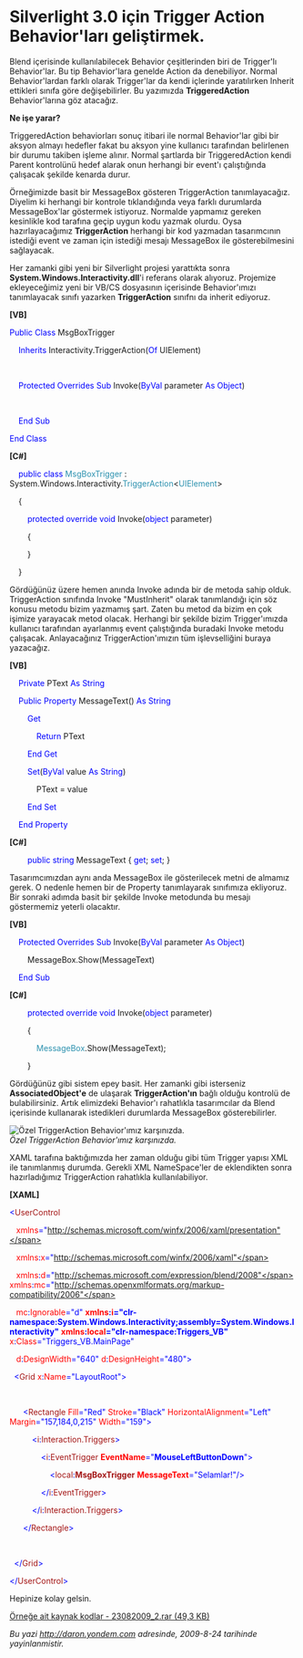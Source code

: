 # Silverlight 3.0 için Trigger Action Behavior'ları geliştirmek. 

Blend içerisinde kullanılabilecek Behavior çeşitlerinden biri de
Trigger'lı Behavior'lar. Bu tip Behavior'lara genelde Action da
denebiliyor. Normal Behavior'lardan farklı olarak Trigger'lar da kendi
içlerinde yaratılırken Inherit ettikleri sınıfa göre değişebilirler. Bu
yazımızda **TriggeredAction** Behavior'larına göz atacağız.

**Ne işe yarar?**

TriggeredAction behaviorları sonuç itibari ile normal Behavior'lar gibi
bir aksyon almayı hedefler fakat bu aksyon yine kullanıcı tarafından
belirlenen bir durumu takiben işleme alınır. Normal şartlarda bir
TriggeredAction kendi Parent kontrolünü hedef alarak onun herhangi bir
event'ı çalıştığında çalışacak şekilde kenarda durur.

Örneğimizde basit bir MessageBox gösteren TriggerAction tanımlayacağız.
Diyelim ki herhangi bir kontrole tıklandığında veya farklı durumlarda
MessageBox'lar göstermek istiyoruz. Normalde yapmamız gereken kesinlikle
kod tarafına geçip uygun kodu yazmak olurdu. Oysa hazırlayacağımız
**TriggerAction** herhangi bir kod yazmadan tasarımcının istediği event
ve zaman için istediği mesajı MessageBox ile gösterebilmesini
sağlayacak.

Her zamanki gibi yeni bir Silverlight projesi yarattıkta sonra
**System.Windows.Interactivity.dll**'i referans olarak alıyoruz.
Projemize ekleyeceğimiz yeni bir VB/CS dosyasının içerisinde
Behavior'ımızı tanımlayacak sınıfı yazarken **TriggerAction** sınıfnı da
inherit ediyoruz.

**[VB]**

<span style="color: blue;">Public</span> <span
style="color: blue;">Class</span> MsgBoxTrigger

    <span style="color: blue;">Inherits</span>
Interactivity.TriggerAction(<span style="color: blue;">Of</span>
UIElement)

 

    <span style="color: blue;">Protected</span> <span
style="color: blue;">Overrides</span> <span
style="color: blue;">Sub</span> Invoke(<span
style="color: blue;">ByVal</span> parameter <span
style="color: blue;">As</span> <span style="color: blue;">Object</span>)

 

    <span style="color: blue;">End</span> <span
style="color: blue;">Sub</span>

<span style="color: blue;">End</span> <span
style="color: blue;">Class</span>

**[C\#]**

    <span style="color: blue;">public</span> <span
style="color: blue;">class</span> <span
style="color: #2b91af;">MsgBoxTrigger</span> :
System.Windows.Interactivity.<span
style="color: #2b91af;">TriggerAction</span>\<<span
style="color: #2b91af;">UIElement</span>\>

    {

        <span style="color: blue;">protected</span> <span
style="color: blue;">override</span> <span
style="color: blue;">void</span> Invoke(<span
style="color: blue;">object</span> parameter)

        {

        }

    }

Gördüğünüz üzere hemen anında Invoke adında bir de metoda sahip olduk.
TriggerAction sınıfında Invoke "MustInherit" olarak tanımlandığı için
söz konusu metodu bizim yazmamış şart. Zaten bu metod da bizim en çok
işimize yarayacak metod olacak. Herhangi bir şekilde bizim
Trigger'ımızda kullanıcı tarafından ayarlanmış event çalıştığında
buradaki Invoke metodu çalışacak. Anlayacağınız TriggerAction'ımızın tüm
işlevselliğini buraya yazacağız.

**[VB]**

    <span style="color: blue;">Private</span> PText <span
style="color: blue;">As</span> <span style="color: blue;">String</span>

    <span style="color: blue;">Public</span> <span
style="color: blue;">Property</span> MessageText() <span
style="color: blue;">As</span> <span style="color: blue;">String</span>

        <span style="color: blue;">Get</span>

            <span style="color: blue;">Return</span> PText

        <span style="color: blue;">End</span> <span
style="color: blue;">Get</span>

        <span style="color: blue;">Set</span>(<span
style="color: blue;">ByVal</span> value <span
style="color: blue;">As</span> <span style="color: blue;">String</span>)

            PText = value

        <span style="color: blue;">End</span> <span
style="color: blue;">Set</span>

    <span style="color: blue;">End</span> <span
style="color: blue;">Property</span>

**[C\#]**

        <span style="color: blue;">public</span> <span
style="color: blue;">string</span> MessageText { <span
style="color: blue;">get</span>; <span style="color: blue;">set</span>;
}

Tasarımcımızdan aynı anda MessageBox ile gösterilecek metni de almamız
gerek. O nedenle hemen bir de Property tanımlayarak sınıfımıza
ekliyoruz. Bir sonraki adımda basit bir şekilde Invoke metodunda bu
mesajı göstermemiz yeterli olacaktır.

**[VB]**

    <span style="color: blue;">Protected</span> <span
style="color: blue;">Overrides</span> <span
style="color: blue;">Sub</span> Invoke(<span
style="color: blue;">ByVal</span> parameter <span
style="color: blue;">As</span> <span style="color: blue;">Object</span>)

        MessageBox.Show(MessageText)

    <span style="color: blue;">End</span> <span
style="color: blue;">Sub</span>

**[C\#]**

        <span style="color: blue;">protected</span> <span
style="color: blue;">override</span> <span
style="color: blue;">void</span> Invoke(<span
style="color: blue;">object</span> parameter)

        {

            <span
style="color: #2b91af;">MessageBox</span>.Show(MessageText);

        }

Gördüğünüz gibi sistem epey basit. Her zamanki gibi isterseniz
**AssociatedObject'e** de ulaşarak **TriggerAction'ın** bağlı olduğu
kontrolü de bulabilirsiniz. Artık elimizdeki Behavior'ı rahatlıkla
tasarımcılar da Blend içerisinde kullanarak istedikleri durumlarda
MessageBox gösterebilirler.

![Özel TriggerAction Behavior'ımız
karşınızda.](../media/Silverlight_3_0_icin_Trigger_Action_Behaviorlari_gelistirmek/23082009_1.png)\
*Özel TriggerAction Behavior'ımız karşınızda.*

XAML tarafına baktığımızda her zaman olduğu gibi tüm Trigger yapısı XML
ile tanımlanmış durumda. Gerekli XML NameSpace'ler de eklendikten sonra
hazırladığımız TriggerAction rahatlıkla kullanılabiliyor.

**[XAML]**

<span style="color: blue;">\<</span><span
style="color: #a31515;">UserControl</span>

   <span style="color: red;"> xmlns</span><span
style="color: blue;">="http://schemas.microsoft.com/winfx/2006/xaml/presentation"</span>

   <span style="color: red;"> xmlns</span><span
style="color: blue;">:</span><span style="color: red;">x</span><span
style="color: blue;">="http://schemas.microsoft.com/winfx/2006/xaml"</span>

   <span style="color: red;"> xmlns</span><span
style="color: blue;">:</span><span style="color: red;">d</span><span
style="color: blue;">="http://schemas.microsoft.com/expression/blend/2008"</span><span
style="color: red;"> xmlns</span><span
style="color: blue;">:</span><span style="color: red;">mc</span><span
style="color: blue;">="http://schemas.openxmlformats.org/markup-compatibility/2006"</span>

   <span style="color: red;"> mc</span><span
style="color: blue;">:</span><span
style="color: red;">Ignorable</span><span
style="color: blue;">="d"</span><span style="color: red;">
**xmlns**</span><span style="color: blue;">**:**</span><span
style="color: red;">**i**</span><span
style="color: blue;">**="clr-namespace:System.Windows.Interactivity;assembly=System.Windows.Interactivity"**</span><span
style="color: red;"> **xmlns**</span><span
style="color: blue;">**:**</span><span
style="color: red;">**local**</span><span
style="color: blue;">**="clr-namespace:Triggers\_VB"**</span><span
style="color: red;"> x</span><span style="color: blue;">:</span><span
style="color: red;">Class</span><span
style="color: blue;">="Triggers\_VB.MainPage"</span>

   <span style="color: red;"> d</span><span
style="color: blue;">:</span><span
style="color: red;">DesignWidth</span><span
style="color: blue;">="640"</span><span style="color: red;">
d</span><span style="color: blue;">:</span><span
style="color: red;">DesignHeight</span><span
style="color: blue;">="480"\></span>

<span style="color: #a31515;">  </span><span
style="color: blue;">\<</span><span
style="color: #a31515;">Grid</span><span style="color: red;">
x</span><span style="color: blue;">:</span><span
style="color: red;">Name</span><span
style="color: blue;">="LayoutRoot"\></span>

 

<span style="color: #a31515;">      </span><span
style="color: blue;">\<</span><span
style="color: #a31515;">Rectangle</span><span style="color: red;">
Fill</span><span style="color: blue;">="Red"</span><span
style="color: red;"> Stroke</span><span
style="color: blue;">="Black"</span><span style="color: red;">
HorizontalAlignment</span><span style="color: blue;">="Left"</span><span
style="color: red;"> Margin</span><span
style="color: blue;">="157,184,0,215"</span><span style="color: red;">
Width</span><span style="color: blue;">="159"\></span>

<span style="color: #a31515;">          </span><span
style="color: blue;">\<</span><span
style="color: #a31515;">i</span><span style="color: blue;">:</span><span
style="color: #a31515;">Interaction.Triggers</span><span
style="color: blue;">\></span>

<span style="color: #a31515;">              </span><span
style="color: blue;">\<</span><span
style="color: #a31515;">i</span><span style="color: blue;">:</span><span
style="color: #a31515;">EventTrigger</span><span style="color: red;">
**EventName**</span><span
style="color: blue;">="**MouseLeftButtonDown**"\></span>

<span style="color: #a31515;">                  </span><span
style="color: blue;">\<</span><span
style="color: #a31515;">local</span><span
style="color: blue;">:</span><span
style="color: #a31515;">**MsgBoxTrigger**</span><span
style="color: red;"> **MessageText**</span><span
style="color: blue;">="Selamlar!"/\></span>

<span style="color: #a31515;">              </span><span
style="color: blue;">\</</span><span
style="color: #a31515;">i</span><span style="color: blue;">:</span><span
style="color: #a31515;">EventTrigger</span><span
style="color: blue;">\></span>

<span style="color: #a31515;">          </span><span
style="color: blue;">\</</span><span
style="color: #a31515;">i</span><span style="color: blue;">:</span><span
style="color: #a31515;">Interaction.Triggers</span><span
style="color: blue;">\></span>

<span style="color: #a31515;">      </span><span
style="color: blue;">\</</span><span
style="color: #a31515;">Rectangle</span><span
style="color: blue;">\></span>

 

<span style="color: #a31515;">  </span><span
style="color: blue;">\</</span><span
style="color: #a31515;">Grid</span><span style="color: blue;">\></span>

<span style="color: blue;">\</</span><span
style="color: #a31515;">UserControl</span><span
style="color: blue;">\></span>

Hepinize kolay gelsin.

[Örneğe ait kaynak kodlar - 23082009\_2.rar (49,3
KB)](../media/Silverlight_3_0_icin_Trigger_Action_Behaviorlari_gelistirmek/23082009_2.rar)


*Bu yazi http://daron.yondem.com adresinde, 2009-8-24 tarihinde yayinlanmistir.*